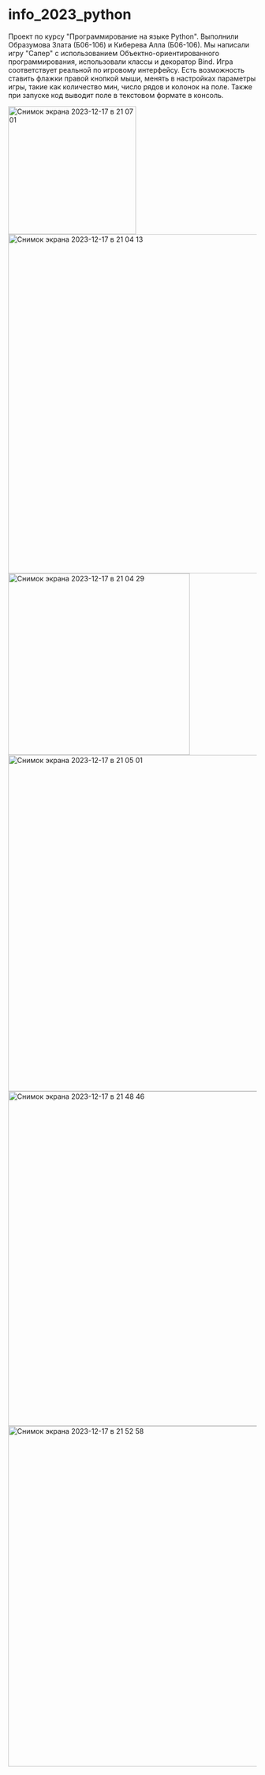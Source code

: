 # info_2023_python
Проект по курсу "Программирование на языке Python".
Выполнили Образумова Злата (Б06-106) и Киберева Алла (Б06-106).
Мы написали игру "Сапер" с использованием Объектно-ориентированного программирования, использовали классы и декоратор Bind.
Игра соответствует реальной по игровому интерфейсу. Есть возможность ставить флажки правой кнопкой мыши, менять в настройках параметры игры, такие как количество мин, число рядов и колонок на поле. Также при запуске код выводит поле в текстовом формате в консоль.

<img width="259" alt="Снимок экрана 2023-12-17 в 21 07 01" src="https://github.com/ZlatikObr/info_2023_python/assets/90772965/d7822a6f-04a6-4986-a2b8-2fb0e71c75fc">

<img width="687" alt="Снимок экрана 2023-12-17 в 21 04 13" src="https://github.com/ZlatikObr/info_2023_python/assets/90772965/5b102b6e-e4ce-400c-8959-a993ed149455">

<img width="368" alt="Снимок экрана 2023-12-17 в 21 04 29" src="https://github.com/ZlatikObr/info_2023_python/assets/90772965/253deb41-ae47-4365-84ae-be4e9805f3e0">

<img width="681" alt="Снимок экрана 2023-12-17 в 21 05 01" src="https://github.com/ZlatikObr/info_2023_python/assets/90772965/c3dbbcbb-be3f-46a4-9f33-cccfec439313">

<img width="678" alt="Снимок экрана 2023-12-17 в 21 48 46" src="https://github.com/ZlatikObr/info_2023_python/assets/90772965/62787954-c678-44ec-8ae4-ffda2e2a999c">

<img width="690" alt="Снимок экрана 2023-12-17 в 21 52 58" src="https://github.com/ZlatikObr/info_2023_python/assets/90772965/b22eb66d-acb0-44ea-94c0-36dad3df369b">
